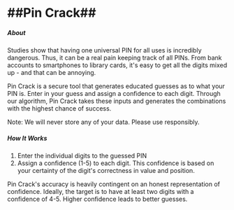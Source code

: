 ##Pin Crack##
================

##### About 

Studies show that having one universal PIN for all uses is incredibly dangerous. Thus, it can be a real pain keeping track of all PINs. From bank accounts to smartphones to library cards, it's easy to get all the digits mixed up - and that can be annoying. 

Pin Crack is a secure tool that generates educated guesses as to what your PIN is. Enter in your guess and assign a confidence to each digit. Through our algorithm, Pin Crack takes these inputs and generates the combinations with the highest chance of success. 

Note: We will never store any of your data. Please use responsibly. 


##### How It Works

1. Enter the individual digits to the guessed PIN
2. Assign a confidence (1-5) to each digit. This confidence is based on your certainty of the digit's correctness in value and position. 

Pin Crack's accuracy is heavily contingent on an honest representation of confidence. Ideally, the target is to have at least two digits with a confidence of 4-5. Higher confidence leads to better guesses.  
